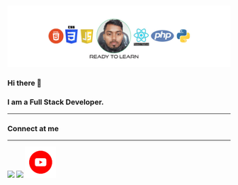 <img src="https://raw.githubusercontent.com/cmschandan/cmschandan/main/yt-ck-programming.jpg">

### Hi there 👋
### I am a Full Stack Developer.
  <hr>
  
### Connect at me
<hr>
<a href="https://twitter.com/ChandanCotocus" target="_blank"><img src="https://camo.githubusercontent.com/b1b1f1441f9ad8aadc569da20dc9615f056b1c0d87fad28c84662213065061a8/68747470733a2f2f692e696d6775722e636f6d2f473779544448502e706e67" width="50px"></a>
<a href="https://www.linkedin.com/in/cotocuschandan/" target="_blank"><img src="https://camo.githubusercontent.com/a1c16f60c3cb9eb39f1249add7db21d770bca379f7df213c4fdeda7d3bec9ed9/68747470733a2f2f692e696d6775722e636f6d2f6b4639484d707a2e706e67" width="50px"></a>
<a href="https://www.youtube.com/channel/UCCsczli5PIaqN2k6BLDp7vQ" target="_blank"><img src="https://raw.githubusercontent.com/cmschandan/cmschandan/main/sOCIAL_ICONS_YOUTUBE.png" width="70px"></a>

<!--
**cmschandan/cmschandan** is a ✨ _special_ ✨ repository because its `README.md` (this file) appears on your GitHub profile.

Here are some ideas to get you started:

- 🔭 I’m currently working on ...
- 🌱 I’m currently learning ...
- 👯 I’m looking to collaborate on ...
- 🤔 I’m looking for help with ...
- 💬 Ask me about ...
- 📫 How to reach me: ...
- 😄 Pronouns: ...
- ⚡ Fun fact: ...
-->
